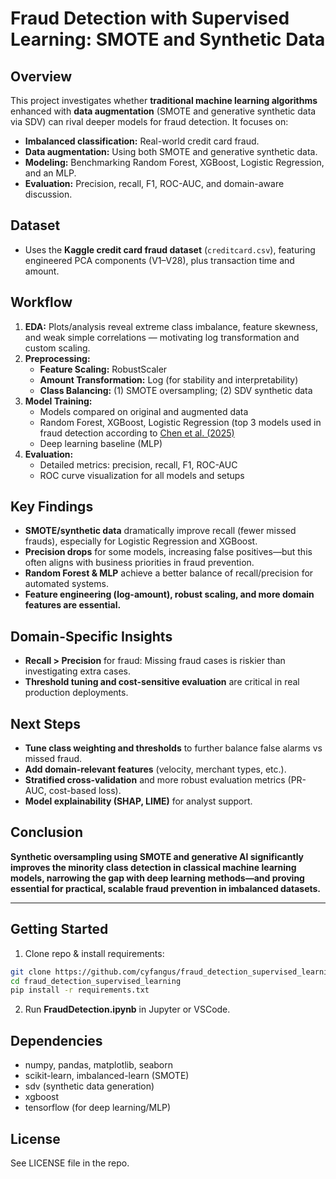 # Fraud Detection with Supervised Learning: SMOTE and Synthetic Data

## Overview

This project investigates whether **traditional machine learning algorithms** enhanced with **data augmentation** (SMOTE and generative synthetic data via SDV) can rival deeper models for fraud detection. It focuses on:

- **Imbalanced classification:** Real-world credit card fraud.
- **Data augmentation:** Using both SMOTE and generative synthetic data.
- **Modeling:** Benchmarking Random Forest, XGBoost, Logistic Regression, and an MLP.
- **Evaluation:** Precision, recall, F1, ROC-AUC, and domain-aware discussion.

## Dataset

- Uses the **Kaggle credit card fraud dataset** (`creditcard.csv`), featuring engineered PCA components (V1–V28), plus transaction time and amount.

## Workflow

1. **EDA:** Plots/analysis reveal extreme class imbalance, feature skewness, and weak simple correlations — motivating log transformation and custom scaling.
2. **Preprocessing:**
    - **Feature Scaling:** RobustScaler
    - **Amount Transformation:** Log (for stability and interpretability)
    - **Class Balancing:** (1) SMOTE oversampling; (2) SDV synthetic data
3. **Model Training:**
    - Models compared on original and augmented data
    - Random Forest, XGBoost, Logistic Regression (top 3 models used in fraud detection according to [Chen et al. (2025)](https://www.sciencedirect.com/science/article/pii/S2666764925000372?ref=pdf_download&fr=RR-2&rr=989454db9d666553)
    - Deep learning baseline (MLP)
4. **Evaluation:**
    - Detailed metrics: precision, recall, F1, ROC-AUC
    - ROC curve visualization for all models and setups

## Key Findings

- **SMOTE/synthetic data** dramatically improve recall (fewer missed frauds), especially for Logistic Regression and XGBoost.
- **Precision drops** for some models, increasing false positives—but this often aligns with business priorities in fraud prevention.
- **Random Forest & MLP** achieve a better balance of recall/precision for automated systems.
- **Feature engineering (log-amount), robust scaling, and more domain features are essential.**

## Domain-Specific Insights

- **Recall > Precision** for fraud: Missing fraud cases is riskier than investigating extra cases.
- **Threshold tuning and cost-sensitive evaluation** are critical in real production deployments.

## Next Steps

- **Tune class weighting and thresholds** to further balance false alarms vs missed fraud.
- **Add domain-relevant features** (velocity, merchant types, etc.).
- **Stratified cross-validation** and more robust evaluation metrics (PR-AUC, cost-based loss).
- **Model explainability (SHAP, LIME)** for analyst support.

## Conclusion

**Synthetic oversampling using SMOTE and generative AI significantly improves the minority class detection in classical machine learning models, narrowing the gap with deep learning methods—and proving essential for practical, scalable fraud prevention in imbalanced datasets.**

---

## Getting Started

1. Clone repo & install requirements:

```bash
git clone https://github.com/cyfangus/fraud_detection_supervised_learning.git
cd fraud_detection_supervised_learning
pip install -r requirements.txt
```

2. Run **FraudDetection.ipynb** in Jupyter or VSCode.

## Dependencies

- numpy, pandas, matplotlib, seaborn
- scikit-learn, imbalanced-learn (SMOTE)
- sdv (synthetic data generation)
- xgboost
- tensorflow (for deep learning/MLP)

## License

See LICENSE file in the repo.




